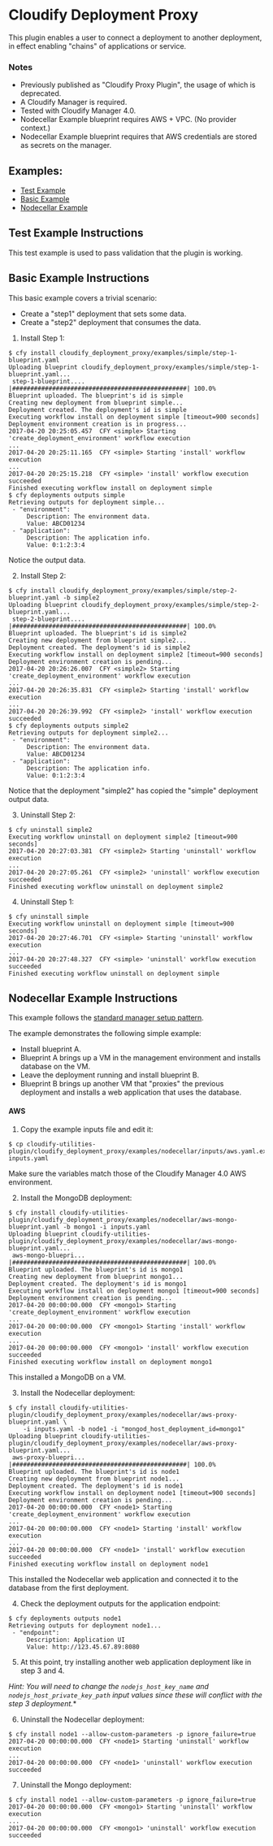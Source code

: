 # Cloudify Deployment Proxy

This plugin enables a user to connect a deployment to another deployment, in effect enabling "chains" of applications or service.


### Notes

- Previously published as "Cloudify Proxy Plugin", the usage of which is deprecated.
- A Cloudify Manager is required.
- Tested with Cloudify Manager 4.0.
- Nodecellar Example blueprint requires AWS + VPC. (No provider context.)
- Nodecellar Example blueprint requires that AWS credentials are stored as secrets on the manager.

## Examples:

- [Test Example](#test-example-instructions)
- [Basic Example](#basic-example-instructions)
- [Nodecellar Example](#nodecellar-example-instructions)


## Test Example Instructions

This test example is used to pass validation that the plugin is working.

## Basic Example Instructions

This basic example covers a trivial scenario:
- Create a "step1" deployment that sets some data.
- Create a "step2" deployment that consumes the data.

1. Install Step 1:

```shell
$ cfy install cloudify_deployment_proxy/examples/simple/step-1-blueprint.yaml
Uploading blueprint cloudify_deployment_proxy/examples/simple/step-1-blueprint.yaml...
 step-1-blueprint.... |################################################| 100.0%
Blueprint uploaded. The blueprint's id is simple
Creating new deployment from blueprint simple...
Deployment created. The deployment's id is simple
Executing workflow install on deployment simple [timeout=900 seconds]
Deployment environment creation is in progress...
2017-04-20 20:25:05.457  CFY <simple> Starting 'create_deployment_environment' workflow execution
...
2017-04-20 20:25:11.165  CFY <simple> Starting 'install' workflow execution
...
2017-04-20 20:25:15.218  CFY <simple> 'install' workflow execution succeeded
Finished executing workflow install on deployment simple
$ cfy deployments outputs simple
Retrieving outputs for deployment simple...
 - "environment":
     Description: The environment data.
     Value: ABCD01234
 - "application":
     Description: The application info.
     Value: 0:1:2:3:4
```

Notice the output data.


2. Install Step 2:

```shell
$ cfy install cloudify_deployment_proxy/examples/simple/step-2-blueprint.yaml -b simple2
Uploading blueprint cloudify_deployment_proxy/examples/simple/step-2-blueprint.yaml...
 step-2-blueprint.... |################################################| 100.0%
Blueprint uploaded. The blueprint's id is simple2
Creating new deployment from blueprint simple2...
Deployment created. The deployment's id is simple2
Executing workflow install on deployment simple2 [timeout=900 seconds]
Deployment environment creation is pending...
2017-04-20 20:26:26.007  CFY <simple2> Starting 'create_deployment_environment' workflow execution
...
2017-04-20 20:26:35.831  CFY <simple2> Starting 'install' workflow execution
...
2017-04-20 20:26:39.992  CFY <simple2> 'install' workflow execution succeeded
$ cfy deployments outputs simple2
Retrieving outputs for deployment simple2...
 - "environment":
     Description: The environment data.
     Value: ABCD01234
 - "application":
     Description: The application info.
     Value: 0:1:2:3:4
```

Notice that the deployment "simple2" has copied the "simple" deployment output data.

3. Uninstall Step 2:

```shell
$ cfy uninstall simple2
Executing workflow uninstall on deployment simple2 [timeout=900 seconds]
2017-04-20 20:27:03.381  CFY <simple2> Starting 'uninstall' workflow execution
...
2017-04-20 20:27:05.261  CFY <simple2> 'uninstall' workflow execution succeeded
Finished executing workflow uninstall on deployment simple2
```


4. Uninstall Step 1:

```shell
$ cfy uninstall simple
Executing workflow uninstall on deployment simple [timeout=900 seconds]
2017-04-20 20:27:46.701  CFY <simple> Starting 'uninstall' workflow execution
...
2017-04-20 20:27:48.327  CFY <simple> 'uninstall' workflow execution succeeded
Finished executing workflow uninstall on deployment simple
```


## Nodecellar Example Instructions

This example follows the [standard manager setup pattern](https://github.com/EarthmanT/installing-cloudify-4.0-manager).

The example demonstrates the following simple example:

- Install blueprint A.
- Blueprint A brings up a VM in the management environment and installs database on the VM.
- Leave the deployment running and install blueprint B.
- Blueprint B brings up another VM that "proxies" the previous deployment and installs a web application that uses the database.


#### AWS

1. Copy the example inputs file and edit it:

```shell
$ cp cloudify-utilities-plugin/cloudify_deployment_proxy/examples/nodecellar/inputs/aws.yaml.example inputs.yaml
```

Make sure the variables match those of the Cloudify Manager 4.0 AWS environment.


2. Install the MongoDB deployment:

```shell
$ cfy install cloudify-utilities-plugin/cloudify_deployment_proxy/examples/nodecellar/aws-mongo-blueprint.yaml -b mongo1 -i inputs.yaml
Uploading blueprint cloudify-utilities-plugin/cloudify_deployment_proxy/examples/nodecellar/aws-mongo-blueprint.yaml...
 aws-mongo-bluepri... |################################################| 100.0%
Blueprint uploaded. The blueprint's id is mongo1
Creating new deployment from blueprint mongo1...
Deployment created. The deployment's id is mongo1
Executing workflow install on deployment mongo1 [timeout=900 seconds]
Deployment environment creation is pending...
2017-04-20 00:00:00.000  CFY <mongo1> Starting 'create_deployment_environment' workflow execution
...
2017-04-20 00:00:00.000  CFY <mongo1> Starting 'install' workflow execution
...
2017-04-20 00:00:00.000  CFY <mongo1> 'install' workflow execution succeeded
Finished executing workflow install on deployment mongo1
```

This installed a MongoDB on a VM.


3. Install the Nodecellar deployment:

```shell
$ cfy install cloudify-utilities-plugin/cloudify_deployment_proxy/examples/nodecellar/aws-proxy-blueprint.yaml \
    -i inputs.yaml -b node1 -i "mongod_host_deployment_id=mongo1"
Uploading blueprint cloudify-utilities-plugin/cloudify_deployment_proxy/examples/nodecellar/aws-proxy-blueprint.yaml...
 aws-proxy-bluepri... |################################################| 100.0%
Blueprint uploaded. The blueprint's id is node1
Creating new deployment from blueprint node1...
Deployment created. The deployment's id is node1
Executing workflow install on deployment node1 [timeout=900 seconds]
Deployment environment creation is pending...
2017-04-20 00:00:00.000  CFY <node1> Starting 'create_deployment_environment' workflow execution
...
2017-04-20 00:00:00.000  CFY <node1> Starting 'install' workflow execution
...
2017-04-20 00:00:00.000  CFY <node1> 'install' workflow execution succeeded
Finished executing workflow install on deployment node1
```

This installed the Nodecellar web application and connected it to the database from the first deployment.


4. Check the deployment outputs for the application endpoint:

```shell
$ cfy deployments outputs node1
Retrieving outputs for deployment node1...
 - "endpoint":
     Description: Application UI
     Value: http://123.45.67.89:8080
```

5. At this point, try installing another web application deployment like in step 3 and 4.

*Hint: You will need to change the ```nodejs_host_key_name``` and ```nodejs_host_private_key_path``` input values since these will conflict with the step 3 deployment.**


6. Uninstall the Nodecellar deployment:

```shell
$ cfy install node1 --allow-custom-parameters -p ignore_failure=true
2017-04-20 00:00:00.000  CFY <node1> Starting 'uninstall' workflow execution
...
2017-04-20 00:00:00.000  CFY <node1> 'uninstall' workflow execution succeeded
```


7. Uninstall the Mongo deployment:

```shell
$ cfy install node1 --allow-custom-parameters -p ignore_failure=true
2017-04-20 00:00:00.000  CFY <mongo1> Starting 'uninstall' workflow execution
...
2017-04-20 00:00:00.000  CFY <mongo1> 'uninstall' workflow execution succeeded
```
